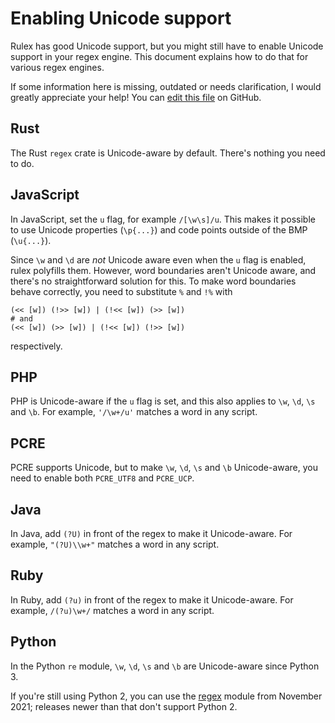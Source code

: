 # Enabling Unicode support

Rulex has good Unicode support, but you might still have to enable Unicode support in your regex
engine. This document explains how to do that for various regex engines.

If some information here is missing, outdated or needs clarification, I would greatly appreciate
your help! You can
[edit this file](https://github.com/Aloso/rulex/tree/main/book/src/enabling-unicode-support.md) on
GitHub.

## Rust

The Rust `regex` crate is Unicode-aware by default. There's nothing you need to do.

## JavaScript

In JavaScript, set the `u` flag, for example <regexp>`/[\w\s]/u`. This makes it possible to use
Unicode properties (<regexp>`\p{...}`) and code points outside of the BMP (<regexp>`\u{...}`).

Since `\w` and `\d` are _not_ Unicode aware even when the `u` flag is enabled, rulex polyfills them.
However, word boundaries aren't Unicode aware, and there's no straightforward solution for this.
To make word boundaries behave correctly, you need to substitute <rulex>`%` and <rulex>`!%` with

```rulex
(<< [w]) (!>> [w]) | (!<< [w]) (>> [w])
# and
(<< [w]) (>> [w]) | (!<< [w]) (!>> [w])
```

respectively.

## PHP

PHP is Unicode-aware if the `u` flag is set, and this also applies to <regexp>`\w`, <regexp>`\d`,
<regexp>`\s` and <regexp>`\b`. For example, <regexp>`'/\w+/u'` matches a word in any script.

## PCRE

PCRE supports Unicode, but to make <regexp>`\w`, <regexp>`\d`, <regexp>`\s` and <regexp>`\b`
Unicode-aware, you need to enable both `PCRE_UTF8` and `PCRE_UCP`.

## Java

In Java, add <regexp>`(?U)` in front of the regex to make it Unicode-aware. For example,
`"(?U)\\w+"` matches a word in any script.

## Ruby

In Ruby, add <regexp>`(?u)` in front of the regex to make it Unicode-aware. For example,
<regexp>`/(?u)\w+/` matches a word in any script.

## Python

In the Python `re` module, <regexp>`\w`, <regexp>`\d`, <regexp>`\s` and <regexp>`\b` are
Unicode-aware since Python 3.

If you're still using Python 2, you can use the [regex](https://pypi.org/project/regex/2021.11.10/)
module from November 2021; releases newer than that don't support Python 2.
